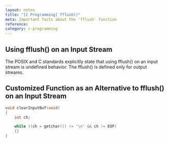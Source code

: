 ```yaml
---
layout: notes
title: "[C Programming] fflush()"
meta: Important facts about the 'fflush' function
reference: 
category: c-programming
---
```


## Using fflush() on an Input Stream 

The POSIX and C standards explicitly state that using fflush() on an input
stream is undefined behavior. The fflush() is defined only for output streams.

## Customized Function as an Alternative to fflush() on an Input Stream

```c
void clearInputBuf(void)
{
    int ch;

    while ((ch = getchar()) != '\n' && ch != EOF)
    {}
}
```
